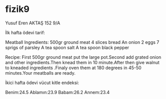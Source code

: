 # fizik9
Yusuf Eren AKTAŞ 152 9/A 



İlk hafta ödevi tarif: 

Meatball 
Ingredients:
500gr ground meat
4 slices bread
An onion
2 eggs
7 sprigs of parsley
A tea spoon salt
A tea spoon black pepper

Recipe:
First 500gr ground meat put the large pot.Second add 
grated onion and other ingredients.Then knead them in
10 minute.After then give walnut to kneaded ingredients 
.Finaly oven them at 180 degrees in 45-50 minutes.Your 
meatballs are ready.



İkici hafta ödevi vücut kitle endeksi: 

Benim:24.5 
Ablamın:23.9 
Babam:26.2 
Annem:23.4
